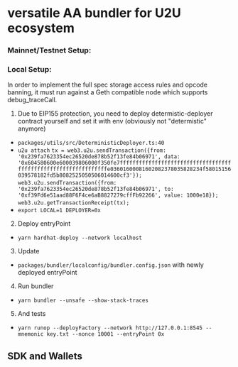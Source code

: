 # versatile AA bundler for U2U ecosystem

### Mainnet/Testnet Setup:


### Local Setup:
In order to implement the full spec storage access rules and opcode banning, it must run against a Geth compatible node which supports debug_traceCall.

1. Due to EIP155 protection, you need to deploy determistic-deployer contract yourself and set it with env (obviously not "determistic" anymore)
-    `packages/utils/src/DeterministicDeployer.ts:40`
-    `u2u attach`
        `tx = web3.u2u.sendTransaction({from: '0x239fa7623354ec26520de878b52f13fe84b06971', data: '0x604580600e600039806000f350fe7fffffffffffffffffffffffffffffffffffffffffffffffffffffffffffffffe03601600081602082378035828234f58015156039578182fd5b8082525050506014600cf3'});`
        `web3.u2u.sendTransaction({from: '0x239fa7623354ec26520de878b52f13fe84b06971', to: '0xf39Fd6e51aad88F6F4ce6aB8827279cffFb92266', value: 1000e18});`
        `web3.u2u.getTransactionReceipt(tx);`
-    `export LOCAL=1 DEPLOYER=0x`
2.  Deploy entryPoint
-   `yarn hardhat-deploy --network localhost`
3.  Update
-   `packages/bundler/localconfig/bundler.config.json` with newly deployed entryPoint
4.  Run bundler
-   `yarn bundler --unsafe --show-stack-traces`
5.  And tests
-   `yarn runop --deployFactory --network http://127.0.0.1:8545 --mnemonic key.txt --nonce 10001 --entryPoint 0x`

## SDK and Wallets
